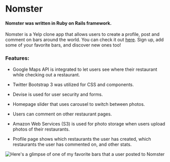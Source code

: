 # Nomster

#### Nomster was written in Ruby on Rails framework. 

Nomster is a Yelp clone app that allows users to create a profile, post and comment on bars around the world. You can check it out [here](https://nomster-ahmad-jamal.herokuapp.com/). Sign up, add some of your favorite bars, and discover new ones too!

### Features:
* Google Maps API is integrated to let users see where their restaurant while checking out a restaurant.

* Twitter Bootstrap 3 was utilized for CSS and components.

* Devise is used for user security and forms.

* Homepage slider that uses carousel to switch between photos.

* Users can comment on other restaurant pages.

* Amazon Web Services (S3) is used for photo storage when users upload photos of their restaurants.

* Profile page shows which restaurants the user has created, which restaurants the user has commented on, and other stats.

![Here's a glimpse of one of my favorite bars that a user posted to Nomster](https://github.com/JonnShaft/Nomster/master/nomster-ahmad-jamal.herokuapp.com.jpg)
